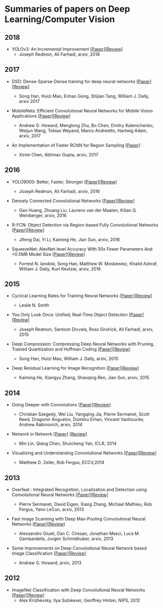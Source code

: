 # Summaries of papers on Deep Learning/Computer Vision

## 2018

- YOLOv3: An Incremental Improvement [[Paper](https://arxiv.org/abs/1804.02767)][[Review](https://github.com/saranshkarira/ml-paper-reviews/blob/master/reviews/yolov3-an-incremental-improvement.md)]
    - Joseph Redmon, Ali Farhadi, arxiv, 2018

## 2017

- DSD: Dense-Sparse-Dense training for deep neural networks [[Paper](https://arxiv.org/abs/1607.04381)][[Review](https://github.com/saranshkarira/ml-paper-reviews/blob/master/reviews/dense-sparse-dense-training-for-deep-neural-networks.md)]
    - Song Han, Huizi Mao, Enhao Gong, Shijian Tang, William J. Dally, arxiv 2017

- MobileNets: Efficient Convolutional Neural Networks for Mobile Vision Applications [[Paper](https://arxiv.org/abs/1704.04861)][[Review](https://github.com/saranshkarira/ml-paper-reviews/blob/master/reviews/mobilenets-efficient-convolutional-neural-networks-for-mobile-vision-applications.md)]
    - Andrew G. Howard, Menglong Zhu, Bo Chen, Dmitry Kalenichenko, Weijun Wang, Tobias Weyand, Marco Andreetto, Hartwig Adam, arxiv, 2017 
- An Implementation of Faster RCNN for Region Sampling [[Paper](https://arxiv.org/abs/1702.02138)]
    - Xinlei Chen, Abhinav Gupta, arxiv, 2017

## 2016
- YOLO9000: Better, Faster, Stronger [[Paper](https://arxiv.org/abs/1612.08242)][[Review](https://github.com/saranshkarira/ml-paper-reviews/blob/master/reviews/yolo-9000-better-faster-stronger.md)]
    - Joseph Redmon, Ali Farhadi, arxiv, 2016

- Densely Connected Convolutional Networks [[Paper](https://arxiv.org/abs/1608.06993)][[Review](https://github.com/saranshkarira/ml-paper-reviews/blob/master/reviews/densely-connected-convolutional-networks.md)]
    - Gao Huang, Zhuang Liu, Laurens van der Maaten, Kilian Q. Weinberger, arxiv, 2016

- R-FCN: Object Detection via Region-based Fully Convolutional Networks [[Paper](https://arxiv.org/abs/1605.06409)][[Review](https://github.com/saranshkarira/ml-paper-reviews/blob/master/reviews/rfcn-object-detection-via-region-based-fully-convolutional-networks.md)]
    - Jifeng Dai, Yi Li, Kaiming He, Jian Sun, arxiv, 2016

- SqueezeNet: AlexNet-level Accuracy With 50x Fewer Parameters And <0.5MB Model Size [[Paper](https://arxiv.org/abs/1602.07360)][[Review](https://github.com/saranshkarira/ml-paper-reviews/blob/master/reviews/squeezenet-alexnet-level-accuracy-with-50x-fewer-parameters-and-%3C0.5-model-size.md)]
    - Forrest N. Iandola, Song Han, Matthew W. Moskewiez, Khalid Ashraf, William J. Dally, Kurt Keutzar, arxiv, 2016

## 2015

- Cyclical Learning Rates for Training Neural Networks [[Paper](https://arxiv.org/abs/1506.01186)][[Review](https://github.com/saranshkarira/Reviews/blob/master/reviews/cyclic-learning-rates-for-training-neural-networks.md)]
    - Leslie N. Smith
- You Only Look Once: Unified, Real-Time Object Detection [[Paper](http://arxiv.org/abs/1506.02640)][[Review](https://github.com/saranshkarira/ml-paper-reviews/blob/master/reviews/you-only-look-once-unified-real-time-object-detection.md)]
    - Joseph Redmon, Santosh Divvala, Ross Girshick, Ali Farhadi, arxiv, 2015

- Deep Compression: Compressing Deep Neural Networks with Pruning, Trained Quantization and Huffman Coding [[Paper](https://arxiv.org/abs/1510.00149)][[Review](https://github.com/saranshkarira/ml-paper-reviews/blob/master/reviews/deep-compression-compressing-deep-neural-network-with-pruning-trained-quantization-and-huffman-coding.md)]
    - Song Han, Huizi Mao, William J. Dally, arxiv, 2015

- Deep Residual Learning for Image Recognition [[Paper](http://arxiv.org/abs/1512.03385)][[Review](https://github.com/saranshkarira/ml-paper-reviews/blob/master/reviews/deep-residual-learning-for-image-recognition.md)]
    - Kaiming He, Xiangyu Zhang, Shaoqing Ren, Jian Sun, arxiv, 2015

## 2014
- Going Deeper with Convolutions [[Paper](https://arxiv.org/abs/1409.4842)][[Review](https://github.com/saranshkarira/ml-paper-reviews/blob/master/reviews/going-deeper-with-convolutions.md)]
    - Christian Szegedy, Wei Liu, Yangqing Jia, Pierre Sermanet, Scott Reed, Dragomir Anguelov, Dumitru Erhan, Vincent Vanhoucke, Andrew Rabinovich, arxiv, 2014

- Network in Network [[Paper](http://arxiv.org/abs/1312.4400)] [[Review](https://github.com/saranshkarira/ml-paper-reviews/blob/master/reviews/network-in-network.md)]
    - Min Lin, Qiang Chen, Shuicheng Yan, ICLR, 2014

- Visualizing and Understanding Convolutional Networks [[Paper](http://arxiv.org/abs/1311.2901)][[Review](https://github.com/saranshkarira/ml-paper-reviews/blob/master/reviews/visualizing-and-understanding-convolutional-networks.md)]
    - Matthew D. Zeiler, Rob Fergus, ECCV,2014

## 2013
- Overfeat : Integrated Recognition, Localization and Detection using Convolutional Neural Networks [[Paper](https://arxiv.org/abs/1312.6229)][[Review](https://github.com/saranshkarira/ml-paper-reviews/blob/master/reviews/overfeat-integrated-recognition-localization-and-detection-using-convolutional-networks.md)]
    - Pierre Sermanet, David Eigen, Xiang Zhang, Michael Mathieu, Rob Fergus, Yann LeCun, arxiv, 2013

- Fast Image Scanning with Deep Max-Pooling Convolutional Neural Networks [[Paper](https://arxiv.org/abs/1302.1700)][[Review](https://github.com/saranshkarira/ml-paper-reviews/blob/master/reviews/fast-image-scanning-with-deep-max-pooling-convolutional-neural-networks.md)]
    - Alessandro Giusti, Dan C. Ciresan, Jonathan Masci, Luca M. Gambardella, Jurgen Schmidhuber, arxiv, 2013

- Some Improvements on Deep Convolutional Neural Network based Image Classification [[Paper](https://arxiv.org/abs/1312.5402)][[Review](https://github.com/saranshkarira/ml-paper-reviews/blob/master/reviews/some-improvements-on-deep-convolutional-neural-network-based-image-classification.md)]
    - Andrew G. Howard, arxiv, 2013



## 2012
- ImageNet Classification with Deep Convolutional Neural Networks [[Paper](http://papers.nips.cc/paper/4824-imagenet-classification-with-deep-convolutional-neural-networks.pdf)][[Review](https://github.com/saranshkarira/ml-paper-reviews/blob/master/reviews/imagenet-classification-with-deep-convolutional-neural-networks.md)]
    - Alex Krizhevsky, Ilya Sutskever, Geoffrey Hinton, NIPS, 2012

